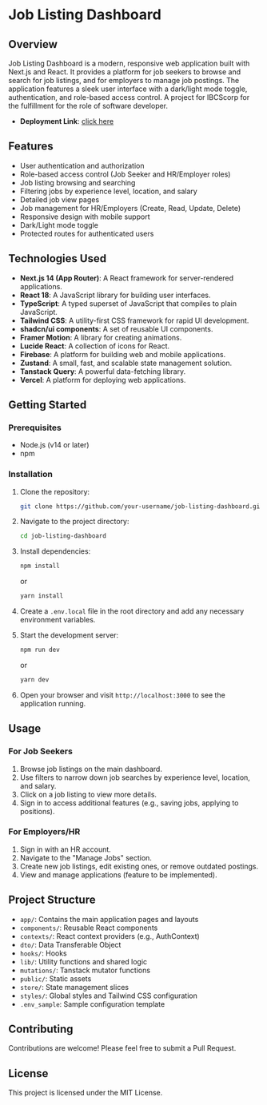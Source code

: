 # Job Listing Dashboard

## Overview

Job Listing Dashboard is a modern, responsive web application built with Next.js and React. It provides a platform for job seekers to browse and search for job listings, and for employers to manage job postings. The application features a sleek user interface with a dark/light mode toggle, authentication, and role-based access control. A project for IBCScorp for the fulfillment for the role of software developer.

- **Deployment Link**: [click here](https://github.com/)

## Features

- User authentication and authorization
- Role-based access control (Job Seeker and HR/Employer roles)
- Job listing browsing and searching
- Filtering jobs by experience level, location, and salary
- Detailed job view pages
- Job management for HR/Employers (Create, Read, Update, Delete)
- Responsive design with mobile support
- Dark/Light mode toggle
- Protected routes for authenticated users

## Technologies Used

- **Next.js 14 (App Router)**: A React framework for server-rendered applications.
- **React 18**: A JavaScript library for building user interfaces.
- **TypeScript**: A typed superset of JavaScript that compiles to plain JavaScript.
- **Tailwind CSS**: A utility-first CSS framework for rapid UI development.
- **shadcn/ui components**: A set of reusable UI components.
- **Framer Motion**: A library for creating animations.
- **Lucide React**: A collection of icons for React.
- **Firebase**: A platform for building web and mobile applications.
- **Zustand**: A small, fast, and scalable state management solution.
- **Tanstack Query**: A powerful data-fetching library.
- **Vercel**: A platform for deploying web applications.

## Getting Started

### Prerequisites

- Node.js (v14 or later)
- npm

### Installation

1. Clone the repository:

   ```bash
   git clone https://github.com/your-username/job-listing-dashboard.git
   ```

2. Navigate to the project directory:

   ```bash
   cd job-listing-dashboard
   ```

3. Install dependencies:

   ```bash
   npm install
   ```

   or

   ```bash
   yarn install
   ```

4. Create a `.env.local` file in the root directory and add any necessary environment variables.

5. Start the development server:

   ```bash
   npm run dev
   ```

   or

   ```bash
   yarn dev
   ```

6. Open your browser and visit `http://localhost:3000` to see the application running.

## Usage

### For Job Seekers

1. Browse job listings on the main dashboard.
2. Use filters to narrow down job searches by experience level, location, and salary.
3. Click on a job listing to view more details.
4. Sign in to access additional features (e.g., saving jobs, applying to positions).

### For Employers/HR

1. Sign in with an HR account.
2. Navigate to the "Manage Jobs" section.
3. Create new job listings, edit existing ones, or remove outdated postings.
4. View and manage applications (feature to be implemented).

## Project Structure

- `app/`: Contains the main application pages and layouts
- `components/`: Reusable React components
- `contexts/`: React context providers (e.g., AuthContext)
- `dto/`: Data Transferable Object
- `hooks/`: Hooks
- `lib/`: Utility functions and shared logic
- `mutations/`: Tanstack mutator functions
- `public/`: Static assets
- `store/`: State management slices
- `styles/`: Global styles and Tailwind CSS configuration
- `.env_sample`: Sample configuration template


## Contributing

Contributions are welcome! Please feel free to submit a Pull Request.

## License

This project is licensed under the MIT License.
